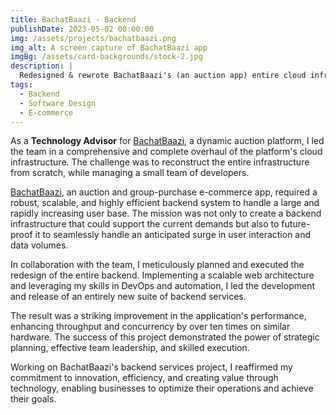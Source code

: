 ```yaml
---
title: BachatBaazi - Backend
publishDate: 2023-05-02 00:00:00
img: /assets/projects/bachatbaazi.png
img_alt: A screen capture of BachatBaazi app
imgBg: /assets/card-backgrounds/stock-2.jpg
description: |
  Redesigned & rewrote BachatBaazi's (an auction app) entire cloud infrastructure, achieving 10x improvement in performance.
tags:
  - Backend
  - Software Design
  - E-commerce
---
```


As a **Technology Advisor** for [BachatBaazi](https://bachatbaazi.com), a dynamic auction platform, I led the team in a comprehensive and complete overhaul of the platform's cloud infrastructure. The challenge was to reconstruct the entire infrastructure from scratch, while managing a small team of developers. 

[BachatBaazi](https://bachatbaazi.com), an auction and group-purchase e-commerce app, required a robust, scalable, and highly efficient backend system to handle a large and rapidly increasing user base. The mission was not only to create a backend infrastructure that could support the current demands but also to future-proof it to seamlessly handle an anticipated surge in user interaction and data volumes.

In collaboration with the team, I meticulously planned and executed the redesign of the entire backend. Implementing a scalable web architecture and leveraging my skills in DevOps and automation, I led the development and release of an entirely new suite of backend services.

The result was a striking improvement in the application's performance, enhancing throughput and concurrency by over ten times on similar hardware. The success of this project demonstrated the power of strategic planning, effective team leadership, and skilled execution. 

Working on BachatBaazi's backend services project, I reaffirmed my commitment to innovation, efficiency, and creating value through technology, enabling businesses to optimize their operations and achieve their goals.
